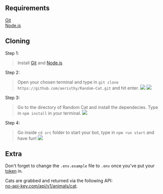 ## Requirements  
[Git](https://git-scm.com)  
[Node.js](https://nodejs.org)

## Cloning  

Step 1:
>Install [Git](https://git-scm.com) and [Node.js](https://nodejs.org)

Step 2:
> Open your chosen terminal and type in `git clone https://github.com/aeristhy/Random-Cat.git` and hit enter.
![](https://media.discordapp.net/attachments/419724812592611340/847940407660904528/GxQNclxX.png)
![](https://media.discordapp.net/attachments/419724812592611340/847941474297184276/TIjlUnDB.png)

Step 3:
> Go to the directory of Random Cat and install the dependecies. Type in `npm install` in your terminal.
![](https://media.discordapp.net/attachments/419724812592611340/847942817434173550/xebWHZnf.png)

Step 4:
> Go inside `cd src` folder to start your bot, type in `npm run start` and have fun!
![](https://media.discordapp.net/attachments/419724812592611340/888775597164216320/asdsadsads.png)

## Extra  
Don't forget to change the `.env.example` file to `.env` once you've put your [token](https://discord.com/developers/applications) in.

Cats are grabbed and returned via the following API:  
[no-api-key.com/api/v1/animals/cat](https://no-api-key.com/api/v1/animals/cat).
